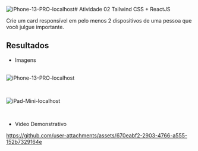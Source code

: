![iPhone-13-PRO-localhost](https://github.com/user-attachments/assets/e679ba84-377c-42d9-aa6d-10ba6335d420)# Atividade 02 Tailwind CSS + ReactJS

Crie um card responsível em pelo menos 2 dispositivos de uma pessoa que você julgue importante.

## Resultados
- Imagens <br><br>

![iPhone-13-PRO-localhost](https://github.com/user-attachments/assets/1e2c8f0e-2473-40d7-af55-7a4347258c5b)


<br>


![iPad-Mini-localhost](https://github.com/user-attachments/assets/1133ef0d-94f5-464e-bd28-4500217e7b4f)

<br>

- Video Demonstrativo

https://github.com/user-attachments/assets/670eabf2-2903-4766-a555-152b7329164e

